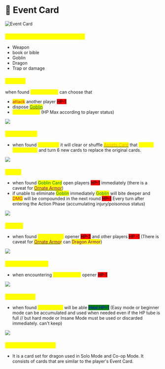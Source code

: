 # 🏹 Event Card

![Event Card](.gitbook/assets/029-01.png)

### <mark style="color:yellow;">Event Card come in many forms.</mark>

* Weapon
* book or bible
* Goblin
* Dragon
* Trap or damage

### <mark style="color:yellow;">Weapon</mark>

when found <mark style="color:yellow;">Weapon Card</mark> can choose that

* <mark style="color:red;">attack</mark> another player <mark style="background-color:red;">HP-1</mark>
* dispose [<mark style="color:green;">Goblin</mark>](event-card.md#goblin)
* <mark style="color:yellow;">Full Recovery</mark> (HP Max according to player status)

![](.gitbook/assets/Capture.PNG)

### <mark style="color:yellow;">Book or bible</mark>

* when found <mark style="color:yellow;">Book Card</mark> it will clear or shuffle [<mark style="color:orange;">Assets Card</mark>](armor/) that <mark style="color:yellow;">'Shows are all open'</mark> and turn 6 new cards to replace the original cards.

![](.gitbook/assets/Capture2.PNG)

### <mark style="color:yellow;">Goblin</mark> <a href="#goblin" id="goblin"></a>

* when found <mark style="color:green;">Goblin Card</mark> open players <mark style="background-color:red;">HP-1</mark> immediately (there is a caveat for [<mark style="color:purple;">Ornate Armor</mark>](armor/ornate-armor.md))
* if unable to eliminate <mark style="color:green;">Goblin</mark> immediately <mark style="color:green;">Goblin</mark> will bite deeper and <mark style="color:red;">DMG</mark> will be compounded in the next round <mark style="background-color:red;">HP-1</mark> Every turn after entering the Action Phase (accumulating injury/poisonous status)

![](.gitbook/assets/Goblin-01.png)

### <mark style="color:yellow;">Dragon</mark>

* when found <mark style="color:yellow;">Dragon Card</mark> opener <mark style="background-color:red;">HP-2</mark> and other players <mark style="background-color:red;">HP -1</mark> (There is caveat for [<mark style="color:purple;">Ornate Armo</mark>](armor/ornate-armor.md)<mark style="color:purple;">r</mark> can <mark style="color:purple;">Dragon Armor</mark>)

![](<.gitbook/assets/10 ใบ Dragon.png>)

### <mark style="color:yellow;">Trap and Damage</mark>

* when encountering <mark style="color:yellow;">Damage Card</mark> opener <mark style="background-color:red;">HP-1</mark>

![](<.gitbook/assets/20 ใบ Damaged.png>)

### <mark style="color:yellow;">Energy Card</mark>

* when found <mark style="color:yellow;">Energy Card</mark> will be able <mark style="color:blue;background-color:green;">Heal HP+1</mark> (Easy mode or beginner mode can be accumulated and used when needed even if the HP tube is full // but hard mode or Insane Mode must be used or discarded immediately. can't keep)

![](<.gitbook/assets/สำเนาของ pendant.png>)

### <mark style="color:yellow;">Dragon's Event Card</mark>

* It is a card set for dragon used in Solo Mode and Co-op Mode. It consists of cards that are similar to the player's Event Card.
